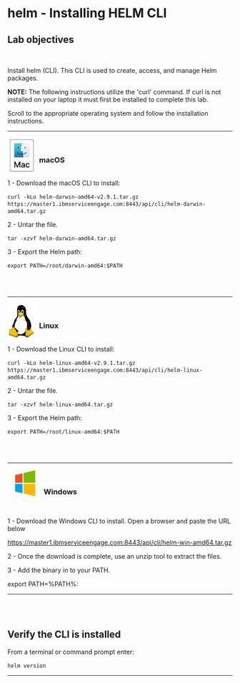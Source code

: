 
# helm - Installing HELM CLI

## Lab objectives
<br>

Install helm (CLI).  This CLI is used to create, access, and manage Helm packages.

<b>NOTE:</b> The following instructions utilize the 'curl' command. If curl is not installed on your laptop it must first be installed to complete this lab. 

Scroll to the appropriate operating system and follow the installation instructions. <br>

----

<img align="left" width="63" height="81" src="mac_logo.png">&nbsp;
### &nbsp;&nbsp;macOS 

<br>
1 - Download the macOS CLI to install:

	curl -kLo helm-darwin-amd64-v2.9.1.tar.gz https://master1.ibmserviceengage.com:8443/api/cli/helm-darwin-amd64.tar.gz

2 - Untar the file.  

	tar -xzvf helm-darwin-amd64.tar.gz
	
3 - Export the Helm path:

	export PATH=/root/darwin-amd64:$PATH


<br><br>

----

<img align="left" width="63" height="81" src="linux.png">&nbsp;
### &nbsp;&nbsp;Linux 

<br>
1 - Download the Linux CLI to install:

	curl -kLo helm-linux-amd64-v2.9.1.tar.gz https://master1.ibmserviceengage.com:8443/api/cli/helm-linux-amd64.tar.gz
	
2 - Untar the file.  

	tar -xzvf helm-linux-amd64.tar.gz
	
3 - Export the Helm path:

	export PATH=/root/linux-amd64:$PATH

<br><br>

----

<img align="left" width="81" height="63" src="windows10_logo.png">&nbsp;
### Windows 

<br>

1 - Download the Windows CLI to install. Open a browser and paste the URL below

https://master1.ibmserviceengage.com:8443/api/cli/helm-win-amd64.tar.gz

2 - Once the download is complete, use an unzip tool to extract the files. 

3 - Add the binary in to your PATH.
   
   export PATH=%PATH%:<yourdirectory where you extracted>

---

<br><br>

## Verify the CLI is installed

From a terminal or command prompt enter:

	helm version
	
----
